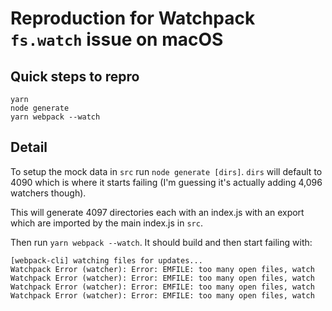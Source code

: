 # Reproduction for Watchpack `fs.watch` issue on macOS

## Quick steps to repro

```console
yarn
node generate
yarn webpack --watch
```

## Detail

To setup the mock data in `src` run `node generate [dirs]`. `dirs` will default to 4090 which is where it starts failing (I'm guessing it's actually adding 4,096 watchers though).

This will generate 4097 directories each with an index.js with an export which are imported by the main index.js in `src`.

Then run `yarn webpack --watch`. It should build and then start failing with:

```
[webpack-cli] watching files for updates...
Watchpack Error (watcher): Error: EMFILE: too many open files, watch
Watchpack Error (watcher): Error: EMFILE: too many open files, watch
Watchpack Error (watcher): Error: EMFILE: too many open files, watch
Watchpack Error (watcher): Error: EMFILE: too many open files, watch
```
